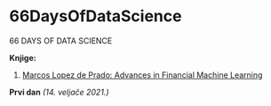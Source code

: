 # 66DaysOfDataScience
66 DAYS OF DATA SCIENCE

**Knjige:**
1. [Marcos Lopez de Prado: Advances in Financial Machine Learning](https://www.amazon.com/Advances-Financial-Machine-Learning-Marcos/dp/1119482089)

**Prvi dan** *(14. veljače 2021.)*

